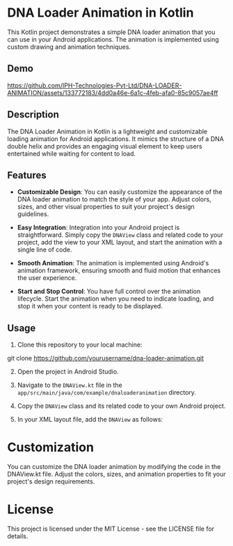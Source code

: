 # DNA Loader Animation in Kotlin

This Kotlin project demonstrates a simple DNA loader animation that you can use in your Android applications. The animation is implemented using custom drawing and animation techniques.

## Demo




https://github.com/IPH-Technologies-Pvt-Ltd/DNA-LOADER-ANIMATION/assets/133772183/4dd0a46e-6a1c-4feb-afa0-85c9057ae4ff




## Description

The DNA Loader Animation in Kotlin is a lightweight and customizable loading animation for Android applications. It mimics the structure of a DNA double helix and provides an engaging visual element to keep users entertained while waiting for content to load.

## Features

- **Customizable Design**: You can easily customize the appearance of the DNA loader animation to match the style of your app. Adjust colors, sizes, and other visual properties to suit your project's design guidelines.

- **Easy Integration**: Integration into your Android project is straightforward. Simply copy the `DNAView` class and related code to your project, add the view to your XML layout, and start the animation with a single line of code.

- **Smooth Animation**: The animation is implemented using Android's animation framework, ensuring smooth and fluid motion that enhances the user experience.

- **Start and Stop Control**: You have full control over the animation lifecycle. Start the animation when you need to indicate loading, and stop it when your content is ready to be displayed.


## Usage

1. Clone this repository to your local machine:

git clone https://github.com/yourusername/dna-loader-animation.git
 
2. Open the project in Android Studio.

3. Navigate to the `DNAView.kt` file in the `app/src/main/java/com/example/dnaloaderanimation` directory.

4. Copy the `DNAView` class and its related code to your own Android project.

5. In your XML layout file, add the `DNAView` as follows:

 
# Customization

You can customize the DNA loader animation by modifying the code in the DNAView.kt file. Adjust the colors, sizes, and animation properties to fit your project's design requirements.

# License

This project is licensed under the MIT License - see the LICENSE file for details.




 
